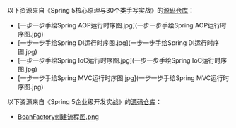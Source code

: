 以下资源来自《Spring 5核心原理与30个类手写实战》的[源码仓库](https://github.com/gupaoedu-tom/spring5-samples)：

- [一步一步手绘Spring AOP运行时序图.jpg](一步一步手绘Spring AOP运行时序图.jpg)
- [一步一步手绘Spring DI运行时序图.jpg](一步一步手绘Spring DI运行时序图.jpg)
- [一步一步手绘Spring IoC运行时序图.jpg](一步一步手绘Spring IoC运行时序图.jpg)
- [一步一步手绘Spring MVC运行时序图.jpg](一步一步手绘Spring MVC运行时序图.jpg)

以下资源来自《Spring 5企业级开发实战》的[源码仓库](https://github.com/online-demo/spring5projectdemo)：

- [BeanFactory创建流程图.png](BeanFactory创建流程图.png)

